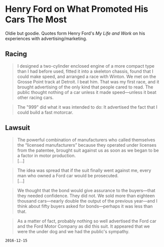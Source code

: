 # Henry Ford on What Promoted His Cars The Most

Oldie but goodie. Quotes form Henry Ford's <i>My Life and Work</i> on his experiences with advertising/marketing.

## Racing 

> I designed a two-cylinder enclosed engine of a more compact type than I had before used,
fitted it into a skeleton chassis,
found that I could make speed, and arranged a race with Winton.
We met on the Grosse Point track at Detroit.
I beat him. That was my first race, and it brought advertising of the only kind that people cared to read.
The public thought nothing of a car unless it made speed—unless it beat other racing cars.

> The "999" did what it was intended to do: It advertised the fact that I could build a fast motorcar.


## Lawsuit

> The powerful combination of manufacturers who called themselves the “licensed manufacturers”
because they operated under licenses from the patentee,
brought suit against us as soon as we began to be a factor in motor production.
<br>[&#8230;]

> The idea was spread that if the suit finally went against me, every man who owned a Ford car would be prosecuted.
<br>[&#8230;]

>We thought that the bond would give assurance to the buyers—that they needed confidence.
They did not.
We sold more than eighteen thousand cars—nearly double the output of the previous year—and
I think about fifty buyers asked for bonds—perhaps it was less than that.

> As a matter of fact, probably nothing so well advertised the Ford car and the
Ford Motor Company as did this suit.
It appeared that we were the under dog and we had the public's sympathy.

`2016-12-15`
